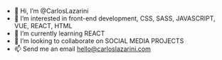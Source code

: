 - 👋 Hi, I’m @CarlosLazarini
- 👀 I’m interested in front-end development, CSS, SASS, JAVASCRIPT, VUE, REACT, HTML
- 🌱 I’m currently learning REACT
- 💞️ I’m looking to collaborate on SOCIAL MEDIA PROJECTS
- 📫 Send me an email hello@carloslazarini.com
